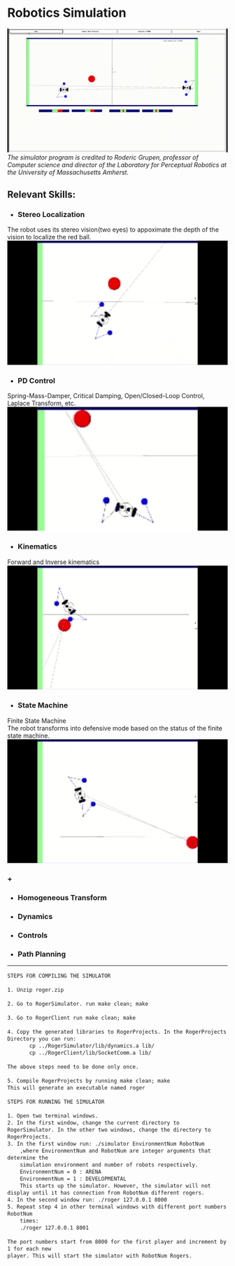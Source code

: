 # Robotics Simulation
![](demo/Roger001.gif)
*The simulator program is credited to Roderic Grupen, professor of Computer science and director of the Laboratory for Perceptual Robotics at the University of Massachusetts Amherst.*


## Relevant Skills:

- ### Stereo Localization
The robot uses its stereo vision(two eyes) to appoximate the depth of the vision to localize the red ball.\
![](demo/roger-stereoVision.gif)


- ### PD Control
Spring-Mass-Damper, Critical Damping, Open/Closed-Loop Control, Laplace Transform, etc.\
![](demo/roger-PDcontrol.gif)


- ### Kinematics
Forward and Inverse kinematics\
![](demo/roger-kinematics.gif)


- ### State Machine
Finite State Machine\
The robot transforms into defensive mode based on the status of the finite state machine.\
![](demo/roger-statemachine.gif)

### +
- ### Homogeneous Transform
- ### Dynamics
- ### Controls
- ### Path Planning


---
```
STEPS FOR COMPILING THE SIMULATOR

1. Unzip roger.zip

2. Go to RogerSimulator. run make clean; make

3. Go to RogerClient run make clean; make

4. Copy the generated libraries to RogerProjects. In the RogerProjects Directory you can run:
       cp ../RogerSimulator/lib/dynamics.a lib/
       cp ../RogerClient/lib/SocketComm.a lib/

The above steps need to be done only once.

5. Compile RogerProjects by running make clean; make
This will generate an executable named roger

STEPS FOR RUNNING THE SIMULATOR

1. Open two terminal windows.
2. In the first window, change the current directory to RogerSimulator. In the other two windows, change the directory to RogerProjects.
3. In the first window run: ./simulator EnvironmentNum RobotNum
	,where EnvironmentNum and RobotNum are integer arguments that determine the 
	simulation environment and number of robots respectively.
	EnvironmentNum = 0 : ARENA
	EnvironmentNum = 1 : DEVELOPMENTAL
    This starts up the simulator. However, the simulator will not display until it has connection from RobotNum different rogers.
4. In the second window run: ./roger 127.0.0.1 8000
5. Repeat step 4 in other terminal windows with different port numbers RobotNum 
	times: 
	./roger 127.0.0.1 8001

The port numbers start from 8000 for the first player and increment by 1 for each new
player. This will start the simulator with RobotNum Rogers.
```
